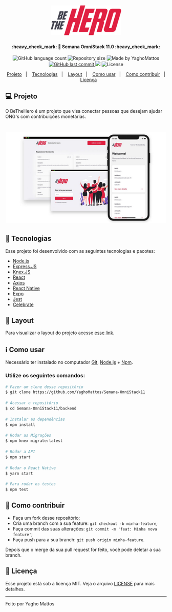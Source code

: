 <h1 align="center">
    <img alt="BeTheHero" title="#BeTheHero" src=".github/logo.svg" width="220px" />
</h1>

<h4 align="center"> 
	:heavy_check_mark: 🚀 Semana OmniStack 11.0 :heavy_check_mark:
</h4>
<p align="center">
  <img alt="GitHub language count" src="https://img.shields.io/github/languages/count/YaghoMattos/Semana-OmniStack11?color=%2304D361">

  <img alt="Repository size" src="https://img.shields.io/github/repo-size/YaghoMattos/Semana-OmniStack11">
	
  <a>
    <img alt="Made by YaghoMattos" src="https://img.shields.io/badge/made%20by-Yagho Mattos-%2304D361">
  </a>

  <a href="https://github.com/YaghoMattos/Semana-OmniStack11/commits/master">
    <img alt="GitHub last commit" src="https://img.shields.io/github/last-commit/YaghoMattos/Semana-Omnistack11">
  </a>

<a>
    <img src="https://img.shields.io/badge/OmniStack-done-green?logo=data:image/png;base64,iVBORw0KGgoAAAANSUhEUgAAABAAAAAQCAMAAAAoLQ9TAAAALVBMVEVHcExxWsF0XMJzXMJxWcFsUsD///9jRrzY0u6Xh9Gsn9n39fyMecy0qd2bjNJWBT0WAAAABHRSTlMA2Do606wF2QAAAGlJREFUGJVdj1cWwCAIBLEsRU3uf9xobDH8+GZwUYi8i6ucJwrxKE+7D0G9Q4vlYqtmCSjndr4CgCgzlyFgfKfKCVO0LrPKjmiqMxGXkJwNnXskqWG+1oSM+BSwD8f29YLNjvx/OQrn+g99oQSoNmt3PgAAAABJRU5ErkJggg=="></img>
  </a>
  <img alt="License" src="https://img.shields.io/badge/license-MIT-brightgreen">
</p>
<p align="center">
  <a href="#-projeto">Projeto</a>&nbsp;&nbsp;&nbsp;|&nbsp;&nbsp;&nbsp;
  <a href="#rocket-tecnologias">Tecnologias</a>&nbsp;&nbsp;&nbsp;|&nbsp;&nbsp;&nbsp;
  <a href="#-layout">Layout</a>&nbsp;&nbsp;&nbsp;|&nbsp;&nbsp;&nbsp;
  <a href="#-ccomo usar">Como usar</a>&nbsp;&nbsp;&nbsp;|&nbsp;&nbsp;&nbsp;
  <a href="#-como-contribuir">Como contribuir</a>&nbsp;&nbsp;&nbsp;|&nbsp;&nbsp;&nbsp;
  <a href="#memo-license">Licença</a>
</p>

## 💻 Projeto

O BeTheHero é um projeto que visa conectar pessoas que desejam ajudar ONG's com contribuições monetárias.

<h1 align="center">
    <img alt="Preview" title="Preview" src=".github/preview.jpg" width="500px" />
</h1>


## :rocket: Tecnologias

Esse projeto foi desenvolvido com as seguintes tecnologias e pacotes:

- [Node.js](https://nodejs.org/en/) 
- [Express.JS](https://expressjs.com)
- [Knex.JS](http://knexjs.org/)
- [React](https://reactjs.org)
- [Axios](https://github.com/axios/axios)
- [React Native](https://facebook.github.io/react-native/)
- [Expo](https://expo.io/)
- [Jest](https://jestjs.io/)
- [Celebrate](https://www.npmjs.com/package/celebrate)

## 🔖 Layout

Para visualizar o layout do projeto acesse [esse link](https://www.figma.com/file/2C2yvw7jsCOGmaNUDftX9n/Be-The-Hero---OmniStack-11?node-id=37%3A394).

## :information_source: Como usar

Necessário ter instalado no computador [Git](https://git-scm.com), [Node.js](https://nodejs.org/en/) + [Npm](https://www.npmjs.com/get-npm).

### Utilize os seguintes comandos:
```bash
# Fazer um clone desse repositório
$ git clone https://github.com/YaghoMattos/Semana-OmniStack11

# Acessar o repositório
$ cd Semana-OmniStack11/backend

# Instalar as dependências
$ npm install

# Rodar as Migrações
$ npm knex migrate:latest 

# Rodar a API
$ npm start

# Rodar o React Native
$ yarn start

# Para rodar os testes
$ npm test
```

## 🤔 Como contribuir

- Faça um fork desse repositório;
- Cria uma branch com a sua feature: `git checkout -b minha-feature`;
- Faça commit das suas alterações: `git commit -m 'feat: Minha nova feature'`;
- Faça push para a sua branch: `git push origin minha-feature`.

Depois que o merge da sua pull request for feito, você pode deletar a sua branch.

## :memo: Licença

Esse projeto está sob a licença MIT. Veja o arquivo [LICENSE](LICENSE.md) para mais detalhes.

---

Feito por Yagho Mattos